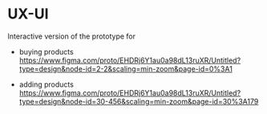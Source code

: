 # UX-UI
Interactive version of the prototype for 
- buying products <br />
https://www.figma.com/proto/EHDRj6Y1au0a98dL13ruXR/Untitled?type=design&node-id=2-2&scaling=min-zoom&page-id=0%3A1
* adding products <br />
https://www.figma.com/proto/EHDRj6Y1au0a98dL13ruXR/Untitled?type=design&node-id=30-456&scaling=min-zoom&page-id=30%3A179
